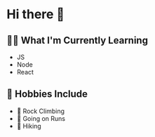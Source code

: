 # Hi there 👋

## 🧑‍💻 What I'm Currently Learning

- JS
- Node
- React

## 🐉 Hobbies Include

- 🧗 Rock Climbing
- 🏃 Going on Runs
- 🚶 Hiking
